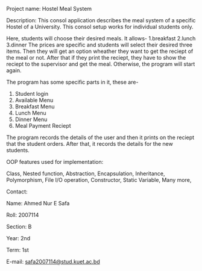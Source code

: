 Project name: Hostel Meal System

Description: This consol application describes the meal system of a specific Hostel of a University. This consol setup works for individual students only.

Here, students will choose their desired meals. It allows-
 1.breakfast
 2.lunch
 3.dinner
The prices are specific and students will select their desired three items.
Then they will get an option wheather they want to get the reciept of the meal or not.
After that if they print the reciept, they have to show the reciept to the supervisor and get the meal.
Otherwise, the program will start again.

The program has some specific parts in it, these are-

1. Student login
2. Available Menu
3. Breakfast Menu
4. Lunch Menu
5. Dinner Menu
6. Meal Payment Reciept

The program records the details of the user and then it prints on the reciept that the student orders.
After that, it records the details for the new students. 

OOP features used for implementation:

Class,
Nested function,
Abstraction,
Encapsulation,
Inheritance,
Polymorphism,
File I/O operation,
Constructor,
Static Variable,
Many more,

Contact:

Name: Ahmed Nur E Safa

Roll: 2007114

Section: B

Year: 2nd

Term: 1st

E-mail: safa2007114@stud.kuet.ac.bd



